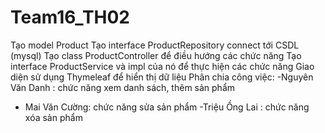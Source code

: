 # Team16_TH02


Tạo model Product
Tạo interface ProductRepository connect tới CSDL (mysql)
Tạo class ProductController để điều hướng các chức năng
Tạo interface ProductService và impl của nó để thực hiện các chức năng
Giao diện sử dụng Thymeleaf để hiển thị dữ liệu
Phân chia công việc:
-Nguyên Văn Danh : chức năng xem danh sách, thêm sản phẩm
- Mai Văn Cường: chức năng sửa sản phẩm
-Triệu Ồng Lai : chức năng xóa sản phẩm
